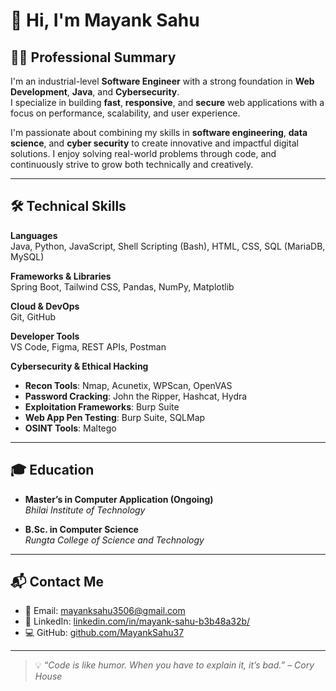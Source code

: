 # 👋 Hi, I'm Mayank Sahu

## 👨‍💻 Professional Summary  
I'm an industrial-level **Software Engineer** with a strong foundation in **Web Development**, **Java**, and **Cybersecurity**.  
I specialize in building **fast**, **responsive**, and **secure** web applications with a focus on performance, scalability, and user experience.

I'm passionate about combining my skills in **software engineering**, **data science**, and **cyber security** to create innovative and impactful digital solutions. I enjoy solving real-world problems through code, and continuously strive to grow both technically and creatively.

---

## 🛠️ Technical Skills  

**Languages**  
Java, Python, JavaScript, Shell Scripting (Bash), HTML, CSS, SQL (MariaDB, MySQL)

**Frameworks & Libraries**  
Spring Boot, Tailwind CSS, Pandas, NumPy, Matplotlib

**Cloud & DevOps**  
Git, GitHub

**Developer Tools**  
VS Code, Figma, REST APIs, Postman

**Cybersecurity & Ethical Hacking**  
- **Recon Tools**: Nmap, Acunetix, WPScan, OpenVAS  
- **Password Cracking**: John the Ripper, Hashcat, Hydra  
- **Exploitation Frameworks**: Burp Suite  
- **Web App Pen Testing**: Burp Suite, SQLMap  
- **OSINT Tools**: Maltego

---

## 🎓 Education  

- **Master’s in Computer Application (Ongoing)**  
  *Bhilai Institute of Technology*

- **B.Sc. in Computer Science**  
  *Rungta College of Science and Technology*

---

## 📬 Contact Me  

- 📧 Email: [mayanksahu3506@gmail.com](mailto:mayanksahu3506@gmail.com)  
- 💼 LinkedIn: [linkedin.com/in/mayank-sahu-b3b48a32b/](https://www.linkedin.com/in/mayank-sahu-b3b48a32b/)
- 💻 GitHub: [github.com/MayankSahu37](https://github.com/MayankSahu37)

---

> 💡 *“Code is like humor. When you have to explain it, it’s bad.” – Cory House*  
